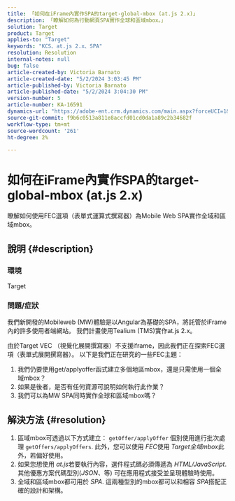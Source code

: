```yaml
---
title: 「如何在iFrame內實作SPA的target-global-mbox (at.js 2.x)」
description: 「瞭解如何為行動網頁SPA實作全球和區域mbox。」
solution: Target
product: Target
applies-to: "Target"
keywords: "KCS、at.js 2.x、SPA"
resolution: Resolution
internal-notes: null
bug: false
article-created-by: Victoria Barnato
article-created-date: "5/2/2024 3:03:45 PM"
article-published-by: Victoria Barnato
article-published-date: "5/2/2024 3:04:30 PM"
version-number: 5
article-number: KA-16591
dynamics-url: "https://adobe-ent.crm.dynamics.com/main.aspx?forceUCI=1&pagetype=entityrecord&etn=knowledgearticle&id=5a61b62a-9508-ef11-9f89-6045bd06eea5"
source-git-commit: f9b6c0513a811e8accfd01cd0da1a89c2b34682f
workflow-type: tm+mt
source-wordcount: '261'
ht-degree: 2%

---
```


# 如何在iFrame內實作SPA的target-global-mbox (at.js 2.x)


瞭解如何使用FEC選項（表單式運算式撰寫器）為Mobile Web SPA實作全域和區域mbox。

## 說明 {#description}


### <b>環境</b>

Target



### <b>問題/症狀</b>

我們新開發的Mobileweb (MW)體驗是以Angular為基礎的SPA，將託管於iFrame內的許多使用者端網站。 我們計畫使用Tealium (TMS)實作at.js 2.x。

由於Target VEC （視覺化展開撰寫器）不支援iframe，因此我們正在探索FEC選項（表單式展開撰寫器）。 以下是我們正在研究的一些FEC主題：



1. 我們仍要使用get/applyoffer函式建立多個地區mbox，還是只需使用一個全域mbox？
2. 如果是後者，是否有任何資源可說明如何執行此作業？
3. 我們可以為MW SPA同時實作全球和區域mbox嗎？



## 解決方法 {#resolution}


1. 區域mbox可透過以下方式建立： `getOffer/applyOffer` 個別使用進行批次處理 `getOffers/applyOffers`. 此外，您可以使用 *FEC*&#x200B;使用 *Target全域mbox*&#x200B;此外，若偏好使用。
2. 如果您想使用 *at.js*&#x200B;若要執行內容，選件程式碼必須傳遞為 *HTML/JavaScript*. 其他優惠方案代碼型別(*JSON*、等) 可在應用程式接受並呈現體驗時使用。
3. 全域和區域mbox都可用於 *SPA*. 這兩種型別的mbox都可以和相容 *SPA*&#x200B;搭配正確的設計和架構。

